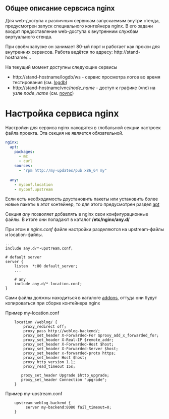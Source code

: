 Общее описание сервсиса nginx
------------------------------
Для web-доступа к различным сервисам запускаемым внутри стенда, предусмотрен
запуск специального контейнера nginx.
В его задачи входит предоставление web-доступа к внутренним службам виртуального стенда.

При своём запуске он занимает 80-ый порт и работает как прокси для внутренних сервисов.
Работа ведётся по адресу: http://stand-hostname/...

На текущий момент доступны следующие сервисы

* http://stand-hostname/logdb/ws         - сервис просмотра логов во время тестирования (см. [logdb](docs/logdb.md))
* http://stand-hostname/vnc/_node_name_  - доступ к графике (vnc) на узле _node_name_  (см. [novnc](docs/novnc.md))

Настройка сервиса nginx
========================
Настройки для сервиса nginx находятся в глобальной секции настроек файла проекта.
Эта секция не является обязательной.

```yaml
nginx:
  apt:
    packages:
      - mc
      - curl
    sources:
      - "rpm http://my-updates/pub x86_64 my"
      
  any:
    - myconf.location
    - myconf.upstream
```

Если есть необходимость доустановить пакеты или 
установить более новые пакеты в этот контейнер, то для этого предусмотрен раздел [apt](docs/apt.md)

Секция *any* позволяет добавлять в nginx свои конфигурационные файлы. В итоге они попадают в каталог
**/etc/nginx/any.d/**

При этом в *nginx.conf* файле настройки разделяются на upstream-файлы и location-файлы.

```
...
include any.d/*-upstream.conf;

# default server
server {
	listen  *:80 default_server;
	...
	
	# any
	include any.d/*-location.conf;
}	
```

Сами файлы должны находиться в каталоге [addons](docs/addons.md), оттуда они будут копироваться при сборке контейнера nginx

Пример my-location.conf

```
    location /weblog/ {
        proxy_redirect off;
        proxy_pass http://weblog-backend/;
        proxy_set_header X-Forwarded-For $proxy_add_x_forwarded_for;
        proxy_set_header X-Real-IP $remote_addr;
        proxy_set_header X-Forwarded-Host $host;
        proxy_set_header X-Forwarded-Server $host;
        proxy_set_header x-forwarded-proto https;
        proxy_set_header Host $host;
        proxy_http_version 1.1;
        proxy_read_timeout 15s;

       proxy_set_header Upgrade $http_upgrade;
       proxy_set_header Connection "upgrade";
    }
```

Пример my-upstream.conf

```
    upstream weblog-backend {
         server my-backend:8080 fail_timeout=0;
    }
```